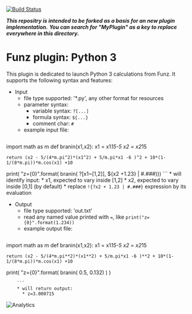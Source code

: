 [![Build Status](https://travis-ci.org/Funz/plugin-MyPlugin.png)](https://travis-ci.org/Funz/plugin-MyPlugin)

___This repositry is intended to be forked as a basis for an new plugin implementation.___
___You can search for "MyPlugin" as a key to replace everywhere in this directory.___

# Funz plugin: Python 3

This plugin is dedicated to launch Python 3 calculations from Funz.
It supports the following syntax and features:

  * Input
    * file type supported: '*.py', any other format for resources
    * parameter syntax: 
      * variable syntax: `?[...]`
      * formula syntax: `${...}`
      * comment char: `#`
    * example input file:
        ```
import math as m
def branin(x1,x2):
    x1 = x1*15-5
    x2 = x2*15

    return (x2 - 5/(4*m.pi^2)*(x1^2) + 5/m.pi*x1 -6 )^2 + 10*(1-1/(8*m.pi))*m.cos(x1) +10
print( "z={0}".format( branin( ?[x1~[1,2]], ${x2 +1.23} | #.###)))
        ```
      * will identify input:
        * x1, expected to vary inside [1,2]
        * x2, expected to vary inside [0,1] (by default)
      * replace `!{?x2 + 1.23 | #.###}` expression by its evaluation

  * Output
    * file type supported: 'out.txt'
    * read any named value printed with `=`, like `print("z={0}".format(1.234))`
    * example output file:
        ```
import math as m
def branin(x1,x2):
    x1 = x1*15-5
    x2 = x2*15

    return (x2 - 5/(4*m.pi**2)*(x1**2) + 5/m.pi*x1 -6 )**2 + 10*(1-1/(8*m.pi))*m.cos(x1) +10

print( "z={0}".format( branin( 0.5, 0.132) ) )

        ```
        * will return output:
          * z=3.000715


![Analytics](https://ga-beacon.appspot.com/UA-109580-20/plugin-Python)
